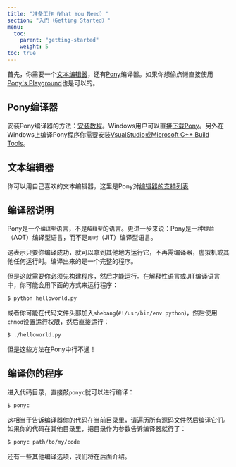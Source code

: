 ```yaml
---
title: "准备工作（What You Need）"
section: "入门（Getting Started）"
menu:
  toc:
    parent: "getting-started"
    weight: 5
toc: true
---
```

<!-- To get started, you'll need a text editor and the [ponyc](https://github.com/ponylang/ponyc) compiler. Or if you are on a not supported platform or don't want to install the compiler you can use the [Pony's Playground](https://playground.ponylang.io/). -->
首先，你需要一个[文本编辑器](https://github.com/ponylang/ponyc#editor-support)，还有[Pony](https://github.com/ponylang/ponyc)编译器。如果你想偷点懒直接使用[Pony's Playground](https://playground.ponylang.io/)也是可以的。

<!-- ## The Pony compiler -->
## Pony编译器

<!-- Before you get started, please check out the [installation instructions](https://github.com/ponylang/ponyc/blob/master/INSTALL.md) for the Pony compiler. -->
安装Pony编译器的方法：[安装教程](https://github.com/ponylang/ponyc/blob/master/INSTALL.md)。Windows用户可以直接[下载Pony](https://dl.cloudsmith.io/public/ponylang/releases/raw/versions/latest/ponyc-x86-64-pc-windows-msvc.zip)。另外在Windows上编译Pony程序你需要安装[VsualStudio](https://www.visualstudio.com/vs/community/)或[Microsoft C++ Build Tools](https://visualstudio.microsoft.com/visual-cpp-build-tools/)。

<!-- ## A text editor -->
## 文本编辑器

<!-- While you can write code using any editor, it's nice to use one with some support for the language. We maintain a list of [editors supporting Pony](https://github.com/ponylang/ponyc#editor-support). -->
你可以用自己喜欢的文本编辑器，这里是Pony对[编辑器的支持列表](https://github.com/ponylang/ponyc#editor-support)

<!-- ## The compiler -->
## 编译器说明

<!-- Pony is a _compiled_ language, rather than an _interpreted_ one. In fact, it goes even further: Pony is an _ahead-of-time_ (AOT) compiled language, rather than a _just-in-time_ (JIT) compiled language. -->
Pony是一个`编译型`语言，不是`解释型`的语言。更进一步来说：Pony是一种`提前`（AOT）编译型语言，而不是`即时`（JIT）编译型语言。

<!-- What this means is that once you build your program, you can run it over and over again without needing a compiler or a virtual machine or anything else. It's a complete program, all on its own. -->
这表示只要你编译成功，就可以拿到其他地方运行它，不再需编译器，虚拟机或其他任何运行时。编译出来的是一个完整的程序。

<!-- But it also means you need to build your program before you can run it. In an interpreted language or a JIT compiled language, you tend to do things like this to run your program: -->
但是这就需要你必须先构建程序，然后才能运行。在解释性语言或JIT编译语言中，你可能会用下面的方式来运行程序：

```bash
$ python helloworld.py
```

<!-- Or maybe you put a __shebang__ in your program (like `#!/usr/bin/env python`), then `chmod` to set the executable bit, and then do: -->
或者你可能在代码文件头部加入`shebang`(`#!/usr/bin/env python`)，然后使用`chmod`设置运行权限，然后直接运行：

```bash
$ ./helloworld.py
```

<!-- When you use Pony, you don't do any of that! -->
但是这些方法在Pony中行不通！

<!-- ## Compiling your program -->
## 编译你的程序

<!-- If you are in the same directory as your program, you can just do: -->
进入代码目录，直接敲`ponyc`就可以进行编译：

```bash
$ ponyc
```

<!-- That tells the Pony compiler that your current working directory contains your source code, and to please compile it. If your source code is in some other directory, you can tell ponyc where it is: -->
这相当于告诉编译器你的代码在当前目录里，请遍历所有源码文件然后编译它们。如果你的代码在其他目录里，把目录作为参数告诉编译器就行了：

```bash
$ ponyc path/to/my/code
```

<!-- There are other options as well, but we'll cover those later. -->
还有一些其他编译选项，我们将在后面介绍。
